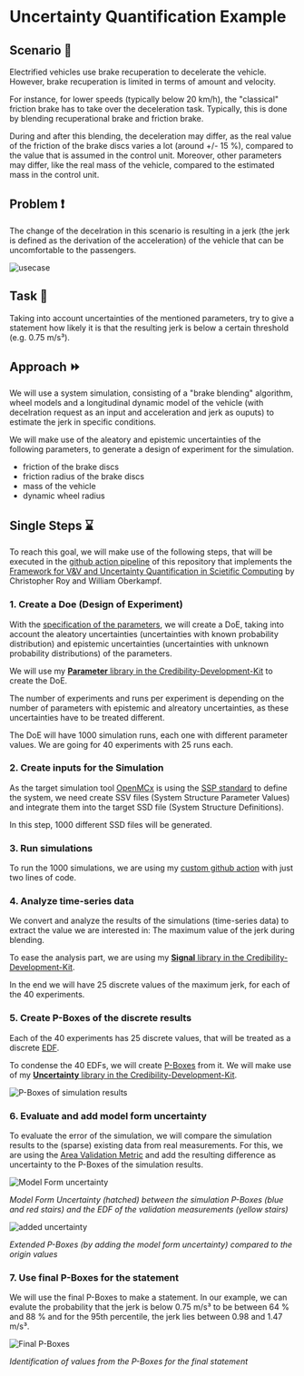 # Uncertainty Quantification Example

## Scenario :car:

Electrified vehicles use brake recuperation to decelerate the vehicle. However, brake recuperation is limited in terms of amount and velocity.

For instance, for lower speeds (typically below 20 km/h), the "classical" friction brake has to take over the deceleration task. Typically, this 
is done by blending recuperational brake and friction brake. 

During and after this blending, the deceleration may differ, as the real value of the friction of the brake discs varies a lot (around +/- 15 %), 
compared to the value that is assumed in the control unit. Moreover, other parameters may differ, like the real mass of the vehicle, compared to 
the estimated mass in the control unit.

## Problem :exclamation:

The change of the decelration in this scenario is resulting in a jerk (the jerk is defined as the derivation of the acceleration) of the vehicle that can be uncomfortable to the passengers.

![usecase](./docs/usecase.png)

## Task :notebook_with_decorative_cover:

Taking into account uncertainties of the mentioned parameters, try to give a statement how likely it is that the resulting jerk is below a certain threshold (e.g. 0.75 m/s³).

## Approach :fast_forward:

We will use a system simulation, consisting of a "brake blending" algorithm, wheel models and a longitudinal dynamic model of the vehicle (with decelration request as an input and acceleration and jerk as ouputs) to estimate the jerk in specific conditions.

We will make use of the aleatory and epistemic uncertainties of the following parameters, to generate a design of experiment for the simulation.
- friction of the brake discs
- friction radius of the brake discs
- mass of the vehicle
- dynamic wheel radius

## Single Steps :hourglass:

To reach this goal, we will make use of the following steps, that will be executed in the [github action pipeline](./.github/workflows/generate_results.yml) of this repository that implements the [Framework for V&V and Uncertainty Quantification in Scietific Computing](https://arc.aiaa.org/doi/abs/10.2514/6.2010-124) by Christopher Roy and William Oberkampf.

### 1. Create a Doe (Design of Experiment)

With the [specification of the parameters](./parameters/parameter_specifications/), we will create a DoE, taking into account the aleatory uncertainties (uncertainties with known probability distribution) and epistemic uncertainties (uncertainties with unknown probability distributions) of the parameters.

We will use my [**Parameter** library in the Credibility-Development-Kit](./Credibility-Assessment-Framework//Credibility-Development-Kit/util/parameter/README.md) to create the DoE.

The number of experiments and runs per experiment is depending on the number of parameters with epistemic and alreatory uncertainties, as these uncertainties have to be treated different.

The DoE will have 1000 simulation runs, each one with different parameter values. We are going for 40 experiments with 25 runs each.

### 2. Create inputs for the Simulation

As the target simulation tool [OpenMCx](https://github.com/eclipse/openmcx) is using the [SSP standard](https://ssp-standard.org/) to define the system, we need create SSV files (System Structure Parameter Values) and integrate them into the target SSD file (System Structure Definitions).

In this step, 1000 different SSD files will be generated.

### 3. Run simulations

To run the 1000 simulations, we are using my [custom github action](https://github.com/localhorst87/run-openmcx) with just two lines of code.

### 4. Analyze time-series data

We convert and analyze the results of the simulations (time-series data) to extract the value we are interested in: The maximum value of the jerk during blending.

To ease the analysis part, we are using my [**Signal** library in the Credibility-Development-Kit](./Credibility-Assessment-Framework/Credibility-Development-Kit/util/signal/README.md).

In the end we will have 25 discrete values of the maximum jerk, for each of the 40 experiments.

### 5. Create P-Boxes of the discrete results

Each of the 40 experiments has 25 discrete values, that will be treated as a discrete [EDF](https://en.wikipedia.org/wiki/Empirical_distribution_function#:~:text=In%20statistics%2C%20an%20empirical%20distribution,of%20the%20n%20data%20points.).

To condense the 40 EDFs, we will create [P-Boxes](https://en.wikipedia.org/wiki/Probability_box) from it. We will make use of my [**Uncertainty** library in the Credibility-Development-Kit](./Credibility-Assessment-Framework//Credibility-Development-Kit/util/uncertainty/README.md).

![P-Boxes of simulation results](./docs/p_boxes_raw.png)

### 6. Evaluate and add model form uncertainty

To evaluate the error of the simulation, we will compare the simulation results to the (sparse) existing data from real measurements. For this, we are using the [Area Validation Metric](./Credibility-Assessment-Framework/Credibility-Development-Kit/metrics/evaluation/level_3/README.md) and add the resulting difference as uncertainty to the P-Boxes of the simulation results.

![Model Form uncertainty](./docs/mode_form_uncertainty.png)

*Model Form Uncertainty (hatched) between the simulation P-Boxes (blue and red stairs) and the EDF of the validation measurements (yellow stairs)*

![added uncertainty](./docs/extended_p_boxes.png)

*Extended P-Boxes (by adding the model form uncertainty) compared to the origin values*

### 7. Use final P-Boxes for the statement

We will use the final P-Boxes to make a statement. In our example, we can evalute the probability that the jerk is below 0.75 m/s³ to be between 64 % and 88 % and for the 95th percentile, the jerk lies between 0.98 and 1.47 m/s³.

![Final P-Boxes](./docs/final_p_boxes.png)

*Identification of values from the P-Boxes for the final statement*